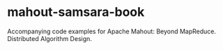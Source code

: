 # mahout-samsara-book
Accompanying code examples for Apache Mahout: Beyond MapReduce. Distributed Algorithm Design.
